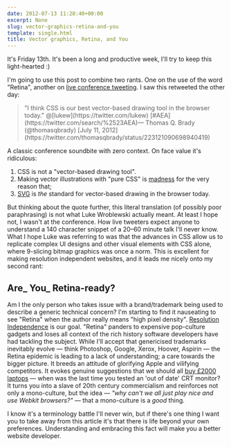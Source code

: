 ```yaml
---
date: 2012-07-13 11:28:40+00:00
excerpt: None
slug: vector-graphics-retina-and-you
template: single.html
title: Vector graphics, Retina, and You
---
```


It's Friday 13th. It's been a long and productive week, I'll try to keep this light-hearted :)

I'm going to use this post to combine two rants. One on the use of the word "Retina", another on [live conference tweeting](http://jasonlefkowitz.net/2012/06/against-live-tweeting/). I saw this retweeted the other day:





<blockquote><p>"I think CSS is our best vector-based drawing tool in the browser today." @[lukew](https://twitter.com/lukew) [#AEA](https://twitter.com/search/%2523AEA)— Thomas Q. Brady (@thomasqbrady) [July 11, 2012](https://twitter.com/thomasqbrady/status/223121090698940419)</p></blockquote>





A classic conference soundbite with zero context. On face value it's ridiculous:

1. CSS is not a "vector-based drawing tool".
2. Making vector illustrations with "pure CSS" is [madness](http://farukat.es/journal/2010/08/469-pure-css-icons-make-madness-stop) for the very reason that;
3. [SVG](/2012/04/03/svg-use-it-already/) is _the_ standard for vector-based drawing in the browser today.


But thinking about the quote further, this literal translation (of possibly poor paraphrasing) is not what Luke Wroblewski actually meant. At least I hope not, I wasn't at the conference. How live tweeters expect anyone to understand a 140 character snippet of a 20–60 minute talk I'll never know. What I hope Luke was referring to was that the advances in CSS allow us to replicate complex UI designs and other visual elements with CSS alone, where 9-slicing bitmap graphics was once a norm. This is excellent for making resolution independent websites, and it leads me nicely onto my second rant:


## Are_ You_ Retina-ready?


Am I the only person who takes issue with a brand/trademark being used to describe a generic technical concern? I'm starting to find it nauseating to see "Retina" when the author really means "high pixel density". [Resolution Independence](http://en.wikipedia.org/wiki/Resolution_independence) is our goal. "Retina" panders to expensive pop-culture gadgets and loses all context of the rich history software developers have had tackling the subject. While I'll accept that genericised trademarks inevitably evolve — think Photoshop, Google, Xerox, Hoover, Aspirin — the Retina epidemic is leading to a lack of understanding; a care towards the bigger picture. It breeds an attitude of glorifying Apple and vilifying competitors. It evokes genuine suggestions that we should all [buy £2000 laptops](http://www.netmagazine.com/news/do-web-designers-need-retina-display-122067) — when was the last time you tested an 'out of date' CRT monitor? It turns you into a slave of 20th century commercialism and reinforces not only a mono-culture, but the idea — _"why can't we all just play nice and use Webkit browsers?"_ — that a mono-culture is a _good_ thing.

I know it's a terminology battle I'll never win, but if there's one thing I want you to take away from this article it's that there is life beyond your own preferences. Understanding and embracing this fact will make you a better website developer.
